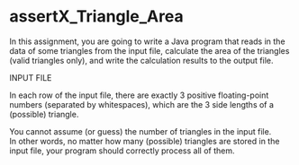 # assertX_Triangle_Area
In this assignment, you are going to write a Java program that reads in the data of some triangles from the input file, calculate the area of the triangles (valid triangles only), and write the calculation results to the output file.

INPUT FILE

In each row of the input file, there are exactly 3 positive floating-point numbers (separated by whitespaces), which are the 3 side lengths of a (possible) triangle.

You cannot assume (or guess) the number of triangles in the input file.  
In other words, no matter how many (possible) triangles are stored in the input file, your program should correctly process all of them.
